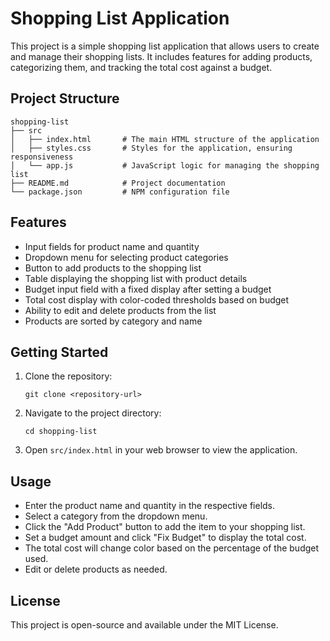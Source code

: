# Shopping List Application

This project is a simple shopping list application that allows users to create and manage their shopping lists. It includes features for adding products, categorizing them, and tracking the total cost against a budget.

## Project Structure

```
shopping-list
├── src
│   ├── index.html       # The main HTML structure of the application
│   ├── styles.css       # Styles for the application, ensuring responsiveness
│   └── app.js           # JavaScript logic for managing the shopping list
├── README.md            # Project documentation
└── package.json         # NPM configuration file
```

## Features

- Input fields for product name and quantity
- Dropdown menu for selecting product categories
- Button to add products to the shopping list
- Table displaying the shopping list with product details
- Budget input field with a fixed display after setting a budget
- Total cost display with color-coded thresholds based on budget
- Ability to edit and delete products from the list
- Products are sorted by category and name

## Getting Started

1. Clone the repository:
   ```
   git clone <repository-url>
   ```

2. Navigate to the project directory:
   ```
   cd shopping-list
   ```

3. Open `src/index.html` in your web browser to view the application.

## Usage

- Enter the product name and quantity in the respective fields.
- Select a category from the dropdown menu.
- Click the "Add Product" button to add the item to your shopping list.
- Set a budget amount and click "Fix Budget" to display the total cost.
- The total cost will change color based on the percentage of the budget used.
- Edit or delete products as needed.

## License

This project is open-source and available under the MIT License.